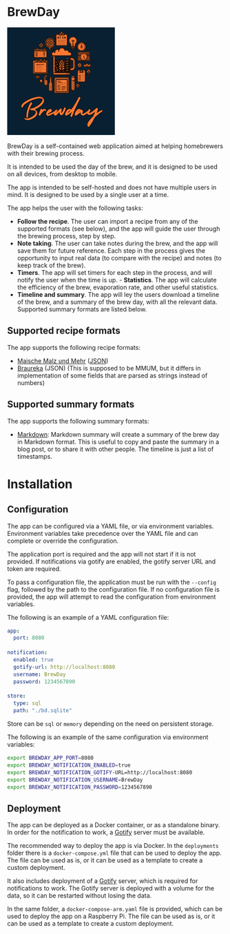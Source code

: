 # BrewDay

![logo](web/static/images/logo_new_250_black.png)



BrewDay is a self-contained web application aimed at helping homebrewers with their brewing process. 

It is intended to be used the day of the brew, and it is designed to be used on all devices, from desktop to mobile.

The app is intended to be self-hosted and does not have multiple users in mind. It is designed to be used by a single user at a time.

The app helps the user with the following tasks:

- **Follow the recipe**. The user can import a recipe from any of the supported formats (see below), and the app will guide the user through the brewing process, step by step. 
- **Note taking**. The user can take notes during the brew, and the app will save them for future reference. Each step in the process gives the opportunity to input real data (to compare with the recipe) and notes (to keep track of the brew).
- **Timers**. The app will set timers for each step in the process, and will notify the user when the time is up. - **Statistics**. The app will calculate the efficiency of the brew, evaporation rate, and other useful statistics.
- **Timeline and summary**. The app will ley the users download a timeline of the brew, and a summary of the brew day, with all the relevant data. Supported summary formats are listed below.

## Supported recipe formats

The app supports the following recipe formats:
- [Maische Malz und Mehr](https://www.maischemalzundmehr.de/index.php?inhaltmitte=lr) ([JSON](https://www.maischemalzundmehr.de/rezept.json.txt))
- [Braureka](https://braureka.de/) (JSON) (This is supposed to be MMUM, but it differs in implementation of some fields that are parsed as strings instead of numbers)


## Supported summary formats

The app supports the following summary formats:
- [Markdown](https://www.markdownguide.org/basic-syntax/): Markdown summary will create a summary of the brew day in Markdown format. This is useful to copy and paste the summary in a blog post, or to share it with other people. The timeline is just a list of timestamps. 


# Installation

## Configuration

The app can be configured via a YAML file, or via environment variables. Environment variables take precedence over the YAML file and can complete or override the configuration.

The application port is required and the app will not start if it is not provided. If notifications via gotify are enabled, the gotify server URL and token are required.

To pass a configuration file, the application must be run with the `--config` flag, followed by the path to the configuration file. If no configuration file is provided, the app will attempt to read the configuration from environment variables.


The following is an example of a YAML configuration file:

```yaml
app:
  port: 8080

notification:
  enabled: true
  gotify-url: http://localhost:8080
  username: BrewDay
  password: 1234567890

store:
  type: sql
  path: "./bd.sqlite"
```

Store can be `sql` or `memory` depending on the need on persistent storage.

The following is an example of the same configuration via environment variables:

```bash
export BREWDAY_APP_PORT=8080
export BREWDAY_NOTIFICATION_ENABLED=true
export BREWDAY_NOTIFICATION_GOTIFY-URL=http://localhost:8080
export BREWDAY_NOTIFICATION_USERNAME=BrewDay
export BREWDAY_NOTIFICATION_PASSWORD=1234567890
```


## Deployment

The app can be deployed as a Docker container, or as a standalone binary. In order for the notification to work, a [Gotify](https://gotify.net/) server must be available.

The recommended way to deploy the app is via Docker. In the `deployments` folder there is a `docker-compose.yml` file that can be used to deploy the app. The file can be used as is, or it can be used as a template to create a custom deployment.

It also includes deployment of a [Gotify](https://gotify.net/) server, which is required for notifications to work. The Gotify server is deployed with a volume for the data, so it can be restarted without losing the data.

In the same folder, a `docker-compose-arm.yaml` file is provided, which can be used to deploy the app on a Raspberry Pi. The file can be used as is, or it can be used as a template to create a custom deployment.